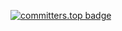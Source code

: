 [![committers.top badge](https://user-badge.committers.top/estonia_private/jannehietamaki)](https://user-badge.committers.top/estonia_private/jannehietamaki)
